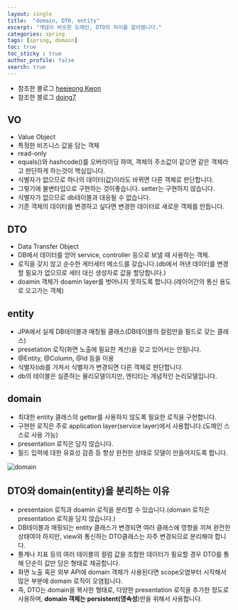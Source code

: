 ```yaml
---
layout: single
title:  "domain, DTO, entity"
excerpt: "개념이 비슷한 도메인, DTO의 차이를 알아봅니다."
categories: spring
tags: [spring, domain]
toc: true
toc_sticky : true
author_profile: false
search: true
---
```


+ 참조한 블로그 [heejeong Kwon](https://gmlwjd9405.github.io/2018/12/25/difference-dao-dto-entity.html)
+ 참조한 블로그 [doing7](https://doing7.tistory.com/79)

## VO
+ Value Object
+ 특정한 비즈니스 값을 담는 객체
+ read-only
+ equals()와 hashcode()를 오버라이딩 하여, 객체의 주소값이 같으면 같은 객체라고 판단하게 하는것이 핵심입니다.
+ 식별자가 없으므로 하나의 데이터(값)이라도 바뀌면 다른 객체로 판단합니다.
+ 그렇기에 불변타입으로 구현하는 것이좋습니다. setter는 구현하지 않습니다.
+ 식별자가 없으므로 db테이블과 대응될 수 없습니다.
+ 기존 객체의 데이터를 변경하고 싶다면 변경한 데이터로 새로운 객체를 만듭니다.

## DTO
+ Data Transfer Object
+ DB에서 데이터를 얻어 service, controller 등으로 보낼 때 사용하는 객체.
+ 로직을 갖지 않고 순수한 게터세터 메소드를 갖습니다.(db에서 꺼낸 데이터를 변경할 필요가 없으므로 세터 대신 생성자로 값을 할당합니다.)
+ doamin 객체가 doamin layer를 벗어나지 못하도록 합니다.(레이어간의 통신 용도로 오고가는 객체)

## entity
+ JPA에서 실제 DB테이블과 매칭될 클래스(DB테이블의 컬럼만을 필드로 갖는 클래스)
+ presetation 로직(화면 노출에 필요한 계산)을 갖고 있어서는 안됩니다.
+ @Entity, @Column, @Id 등을 이용
+ 식별자(id)를 가져서 식별자가 변경되면 다른 객체로 판단합니다.
+ db의 테이블은 실존하는 물리모델이지만, 엔티티는 개념적인 논리모델입니다.

## domain
+ 최대한 entity 클래스의 getter를 사용하지 않도록 필요한 로직을 구현합니다.
+ 구현한 로직은 주로 application layer(service layer)에서 사용합니다.(도메인 스스로 사용 가능)
+ presentation 로직은 담지 않습니다.
+ 필드 입력에 대한 유효성 검증 등 항상 완전한 상태로 모델이 만들어지도록 합니다.


![domain](https://user-images.githubusercontent.com/78904413/158943259-27d58aba-d0b1-4c95-9be3-b6c279464ff5.jpg)

## DTO와 domain(entity)을 분리하는 이유
+ presentaion 로직과 doamin 로직을 분리할 수 있습니다.(domain 로직은 presentation 로직을 담지 않습니다.)
+ DB테이블과 매핑되는 entity 클래스가 변경되면 여러 클래스에 영향을 끼쳐 완전한 상태여야 하지만, view와 통신하는 DTO클래스는 자주 변경되므로 분리해야 합니다.
+ 통계나 지표 등의 여러 테이블의 컬럼 값을 조합한 데이터가 필요할 경우 DTO를 통해 단순히 값만 담은 형태로 제공합니다.
+ 화면 노출 혹은 외부 API에 domain 객체가 사용된다면 scope오염부터 시작해서 많은 부분에 domain 로직이 오염됩니다.
+ 즉, DTO는 domain을 복사한 형태로, 다양한 presentation 로직을 추가한 정도로 사용하며, **domain 객체는 persistent(영속성**)만을 위해서 사용합니다.
